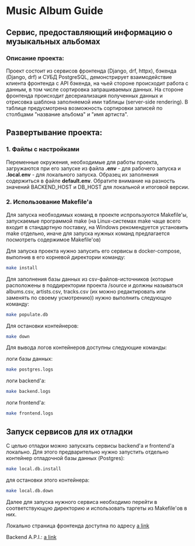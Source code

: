 # Music Album Guide
## Сервис, предоставляющий информацию о музыкальных альбомах

### Описание проекта:
Проект состоит из сервисов фронтенда (Django, drf, httpx), бэкенда (Django, drf) и СУБД PostgreSQL, демонстрирует взаимодействие клиента фронтенда с API бэкенда, на чьей стороне происходит работа с данным, в том числе сортировка запрашиваемых данных.
На стороне фронтенда происходит десериализация полученных данных и отрисовка шаблона заполняемой ими таблицы (server-side rendering). В таблице предусмотрена возможность сортировки записей по столбцами "название альбома" и "имя артиста".

## Развертывание проекта:
### 1. Файлы с настройками
Переменные окружения, необходимые для работы проекта,
загружаются при его запуске из файла
****.env**** - для рабочего запуска
и ****.local.env**** - для локального запуска.
Образец их заполнения содержиться в файле ****default.env****. Обратите внимание на разность значений 
BACKEND_HOST и DB_HOST для локальной и итоговой версии.

### 2. Использование Makefile'a
Для запуска необходимых команд в проекте испрользуются Makefile'ы, запускаемые программой make (на Linux-системах make чаще всего входит в стандартную поставку, на Windows рекомендуется установить make отдельно, иначе для запуска нужных команд предлагается посмотреть содержимое Makefile'ов)

Для запуска проекта нужно запусить его сервисы в docker-compose, выполнив в его корневой директории команду:
```bash
make install
```
Для заполнения базы данных из csv-файлов-источников (которые расположены в поддиректории проекта /source и должны называться albums.csv, artists.csv, tracks.csv (их можно редактировать или заменять по своему усмотрению)) нужно выполнить следующую команду:
```bash
make populate.db
```

Для остановки контейнеров:
```bash
make down
```
Для вывода логов контейнеров доступны следующие команды:

логи базы данных:
```bash
make postgres.logs
```
логи backend'а:
```bash
make backend.logs
```
логи frontend'a:
```bash
make frontend.logs
```

## Запуск сервисов для их отладки
С целью отладки можно запускать сервисы backend'а и frontend'а локально.
Для этого предварительно нужно запустить отдельно контейнер отладочной базы данных (Postgres):
```bash
make local.db.install
```
для остановки этого контейнера:
```bash
make local.db.down
```
Далее для запуска нужного сервиса необходимо перейти в соответствующую директорию и использовать таргеты из Makefile'ов в них.

Локально страница фронтенда доступна по адресу
[a link](http://localhost:7000/index)

Backend A.P.I.: [a link](http://localhost:8000/api/v1/albums/?sorting=album)